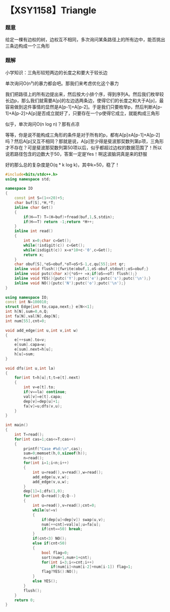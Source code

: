 # 【XSY1158】Triangle

### 题意

给定一棵有边权的树，边权互不相同，多次询问某条路径上的所有边中，能否挑出三条边构成一个三角形

### 题解

小学知识：三角形较短两边的长度之和要大于较长边

单次询问O(n³)的暴力都会吧。那我们来考虑优化这个暴力

我们把路径上的所有边提出来，然后按大小排个序，得到序列A。然后我们枚举较长边p，那么我们就需要A\[p\]的左边选两条边，使得它们的长度之和大于A\[p\]，最容易做到这件事情的显然是A\[p-1\]+A\[p-2\]。于是我们只要枚举p，然后判断A\[p-1\]+A\[p-2\]>A\[p\]是否成立就好了，只要存在一个p使得它成立，就能构成三角形

似乎，单次询问O(n log n)？那有点凉

等等，你是说不能构成三角形的条件是对于所有的p，都有A\[p\]≥A\[p-1\]+A\[p-2\]吗？然后A\[p\]又互不相同？那就是说，A\[p\]至少得是斐波那契数列第p项，三角形才不存在？可是斐波那契数列第50项以后，似乎都超过边权的数据范围了！所以说若路径包含的边数大于50，答案一定是Yes！啊这波脑洞真是来的舒服

好的那么总的复杂度是O(q \* k log k)，其中k=50，稳了！

```cpp
#include<bits/stdc++.h>
using namespace std;
 
namespace IO
{
    const int S=(1<<20)+5;
    char buf[S],*H,*T;
    inline char Get()
    {
        if(H==T) T=(H=buf)+fread(buf,1,S,stdin);
        if(H==T) return -1;return *H++;
    }
    inline int read()
    {
        int x=0;char c=Get();
        while(!isdigit(c)) c=Get();
        while(isdigit(c)) x=x*10+c-'0',c=Get();
        return x;
    }
    char obuf[S],*oS=obuf,*oT=oS+S-1,c,qu[55];int qr;
    inline void flush(){fwrite(obuf,1,oS-obuf,stdout);oS=obuf;}
    inline void putc(char x){*oS++ =x;if(oS==oT) flush();}
    inline void YES(){putc('Y');putc('e');putc('s');putc('\n');}
    inline void NO(){putc('N');putc('o');putc('\n');}
}
 
using namespace IO;
const int N=100010;
struct Edge{int to,capa,next;} e[N<<1];
int h[N],sum=0,n,Q;
int fa[N],val[N],dep[N];
int num[55],cnt=0;
 
void add_edge(int u,int v,int w)
{
    e[++sum].to=v;
    e[sum].capa=w;
    e[sum].next=h[u];
    h[u]=sum;
}
 
void dfs(int u,int la)
{
    for(int t=h[u];t;t=e[t].next)
    {
        int v=e[t].to;
        if(v==la) continue;
        val[v]=e[t].capa;
        dep[v]=dep[u]+1;
        fa[v]=u;dfs(v,u);
    }
}
 
int main()
{
    int T=read();
    for(int cas=1;cas<=T;cas++)
    {
        printf("Case #%d:\n",cas);
        sum=0;memset(h,0,sizeof(h));
        n=read();
        for(int i=1;i<n;i++)
        {
            int u=read(),v=read(),w=read();
            add_edge(u,v,w);
            add_edge(v,u,w);
        }
        dep[1]=1;dfs(1,0);
        for(int Q=read();Q;Q--)
        {
            int u=read(),v=read();cnt=0;
            while(u!=v)
            {
                if(dep[u]<dep[v]) swap(u,v);
                num[++cnt]=val[u];u=fa[u];
                if(cnt==50) break;
            }
            if(cnt<3) NO();
            else if(cnt<50)
            {
                bool flag=0;
                sort(num+1,num+1+cnt);
                for(int i=3;i<=cnt;i++)
                    if(num[i]<num[i-2]+num[i-1]) flag=1;
                flag?YES():NO();
            }
            else YES();
        }
        flush();
    }
    return 0;
}
```

